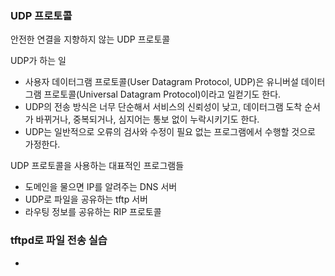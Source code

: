 ### UDP 프로토콜

안전한 연결을 지향하지 않는 UDP 프로토콜

UDP가 하는 일
- 사용자 데이터그램 프로토콜(User Datagram Protocol, UDP)은 유니버설 데이터그램 프로토콜(Universal Datagram Protocol)이라고 일컫기도 한다.
- UDP의 전송 방식은 너무 단순해서 서비스의 신뢰성이 낮고, 데이터그램 도착 순서가 바뀌거나, 중복되거나, 심지어는 통보 없이 누락시키기도 한다.
- UDP는 일반적으로 오류의 검사와 수정이 필요 없는 프로그램에서 수행할 것으로 가정한다.

UDP 프로토콜을 사용하는 대표적인 프로그램들
- 도메인을 물으면 IP를 알려주는 DNS 서버
- UDP로 파일을 공유하는 tftp 서버
- 라우팅 정보를 공유하는 RIP 프로토콜

### tftpd로 파일 전송 실습
- 